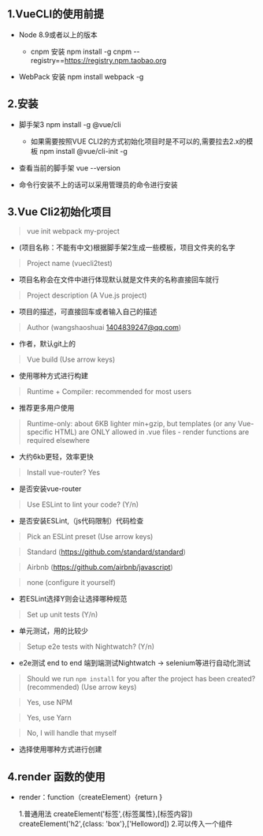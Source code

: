 ## 1.VueCLI的使用前提
* Node 8.9或者以上的版本

  + cnpm 安装 npm install -g cnpm --registry==https://registry.npm.taobao.org
* WebPack 安装 npm install webpack -g
## 2.安装
* 脚手架3 npm install -g @vue/cli 

  - 如果需要按照VUE CLI2的方式初始化项目时是不可以的,需要拉去2.x的模板 npm install @vue/cli-init -g
* 查看当前的脚手架 vue --version
* 命令行安装不上的话可以采用管理员的命令进行安装
## 3.Vue Cli2初始化项目
>vue init webpack my-project

  * (项目名称：不能有中文)根据脚手架2生成一些模板，项目文件夹的名字
>Project name (vuecli2test) 

  * 项目名称会在文件中进行体现默认就是文件夹的名称直接回车就行
>Project description (A Vue.js project)

  * 项目的描述，可直接回车或者输入自己的描述
>Author (wangshaoshuai <1404839247@qq.com>)

  * 作者，默认git上的
>Vue build (Use arrow keys)
* 使用哪种方式进行构建

>Runtime + Compiler: recommended for most users
* 推荐更多用户使用

>Runtime-only: about 6KB lighter min+gzip, but templates (or any Vue-specific HTML) are ONLY allowed in .vue files - render functions are required elsewhere
* 大约6kb更轻，效率更快
>Install vue-router? Yes
* 是否安装vue-router
>Use ESLint to lint your code? (Y/n)
* 是否安装ESLint,（js代码限制）代码检查
>Pick an ESLint preset (Use arrow keys)

>Standard (https://github.com/standard/standard)

>Airbnb (https://github.com/airbnb/javascript)

>none (configure it yourself)
* 若ESLint选择Y则会让选择哪种规范
>Set up unit tests (Y/n)
* 单元测试，用的比较少
>Setup e2e tests with Nightwatch? (Y/n)
* e2e测试 end to end 端到端测试Nightwatch -> selenium等进行自动化测试
>Should we run `npm install` for you after the project has been created? (recommended) (Use arrow keys)

> Yes, use NPM

> Yes, use Yarn

> No, I will handle that myself
* 选择使用哪种方式进行创建
## 4.render 函数的使用
* render：function（createElement）{return }

  1.普通用法 createElement('标签',{标签属性},[标签内容]) createElement('h2',{class: 'box'},['Helloword])
  2.可以传入一个组件